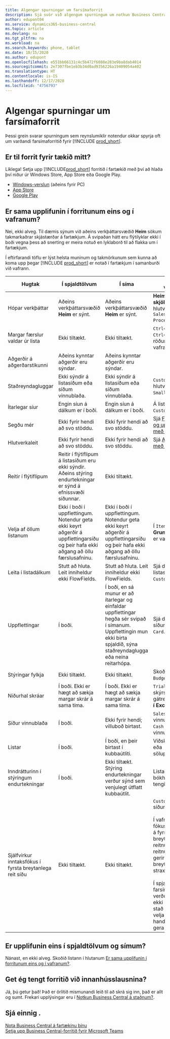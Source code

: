 ```yaml
---
title: Algengar spurningar um farsímaforrit
description: Sjá svör við algengum spurningum um notkun Business Central í símanum og spjaldtölvunni.
author: edupont04
ms.service: dynamics365-business-central
ms.topic: article
ms.devlang: na
ms.tgt_pltfrm: na
ms.workload: na
ms.search.keywords: phone, tablet
ms.date: 10/15/2020
ms.author: edupont
ms.openlocfilehash: e551bb66131c4c5b472f6088e283e9ba8dab4014
ms.sourcegitcommit: 2e7307fbe1eb3b34d0ad9356226a19409054a402
ms.translationtype: HT
ms.contentlocale: is-IS
ms.lasthandoff: 12/17/2020
ms.locfileid: "4756793"
---
```

# <a name="mobile-apps-faq"></a>Algengar spurningar um farsímaforrit

Þessi grein svarar spurningum sem reynslumiklir notendur okkar spyrja oft um varðandi farsímaforritið fyrir [!INCLUDE [prod_short](includes/prod_short.md)].  

## <a name="is-there-an-app-for-my-device"></a>Er til forrit fyrir tækið mitt?

Líklega! Setja upp [!INCLUDE[prod_short](includes/prod_short.md)] forritið í fartækið með því að hlaða því niður úr Windows Store, App Store eða Google Play.

- [Windows-verslun](https://go.microsoft.com/fwlink/?LinkId=734848) (aðeins fyrir PC)
- [App Store](https://go.microsoft.com/fwlink/?LinkId=734847)
- [Google Play](https://go.microsoft.com/fwlink/?LinkId=734849)

## <a name="is-it-the-same-experience-in-the-apps-as-in-the-browser"></a>Er sama upplifunin í forritunum eins og í vafranum?

Nei, ekki alveg. Til dæmis sýnum við aðeins verkþáttarsvæðið **Heim** sökum takmarkaðrar skjástærðar á fartækjum. Á svipaðan hátt eru flýtilyklar ekki í boði vegna þess að snerting er meira notuð en lyklaborð til að flakka um í fartækjum.

Í eftirfarandi töflu er lýst helsta muninum og takmörkunum sem kunna að koma upp þegar [!INCLUDE [prod_short](includes/prod_short.md)] er notað í fartækjum í samanburði við vafrann.

| Hugtak | Í spjaldtölvum | Í síma | Dæmi úr vafranum |
|--|--|--|--|
| Hópar verkþáttar | Aðeins verkþáttarsvæðið **Heim** er sýnt. | Aðeins verkþáttarsvæðið **Heim** er sýnt. | **Heim** og **Bókuð skjöl** í hlutverkamiðstöð `Sales Order Processor`. |  |
| Margar færslur valdar úr lista | Ekki tiltækt. | Ekki tiltækt. | `Ctrl+A` eða `Ctrl+Click` í röðum í lista í vafranum. |
| Aðgerðir á aðgerðarstikunni | Aðeins kynntar aðgerðir eru sýndar. | Aðeins kynntar aðgerðir eru sýndar. |  |
| Staðreyndagluggar | Ekki sýndir á listasíðum eða síðum vinnublaða. | Ekki sýndir á listasíðum eða síðum vinnublaða. | `Customer` listi í hlutverkamiðstöð `Small Business`. |
| Ítarlegar síur | Engin síun á dálkum er í boði. | Engin síun á dálkum er í boði. | Á listasíðunni `Customer`. |
| Segðu mér | Ekki fyrir hendi að svo stöddu. | Ekki fyrir hendi að svo stöddu. | Sjá [Finndu síður og upplýsingar með Viðmótsleit](ui-search.md). |  |
| Hlutverkaleit | Ekki fyrir hendi að svo stöddu. | Ekki fyrir hendi að svo stöddu. | Sjá [Að finna síður með hlutverkaleit](ui-role-explorer.md). |
| Reitir í flýtiflipum | Reitir í flýtiflipum á listasíðum eru ekki sýndir. Aðeins stýring endurtekningar er sýnd á efnissvæði síðunnar. | Ekki tiltækt. |  |
| Velja af öllum listanum | Ekki í boði í uppflettingum. Notendur geta ekki keyrt aðgerðir á uppflettingarsíðu og þeir hafa ekki aðgang að öllu færslusafninu. | Ekki í boði í uppflettingum. Notendur geta ekki keyrt aðgerðir á uppflettingarsíðu og þeir hafa ekki aðgang að öllu færslusafninu. | Í `Item Card` þegar **Grunnmælieining** er valin. |
| Leita í listadálkum | Stutt að hluta. Leit inniheldur ekki FlowFields. | Stutt að hluta. Leit inniheldur ekki FlowFields. | Sjá dæmi á listasíðunni `Customers`. |
| Uppflettingar | Í boði. | Í boði, en sá munur er að ítarlegar og einfaldar uppflettingar hegða sér svipað í símanum. Uppflettingin mun ekki birta spjaldið, sýna staðreyndaglugga eða neina reitarhópa. | Sjá dæmi á síðunni `Customer Card`. |
| Stýringar fylkja | Ekki tiltækt. | Ekki tiltækt. | Skoða dæmi í `G/L Budget`. |
| Niðurhal skráar | Í boði. Ekki er hægt að sækja margar skrár á sama tíma. | Í boði. Ekki er hægt að sækja margar skrár á sama tíma. | `Trial Balance`-skýrsla í gátreitnum **Prenta í Excel**. |
| Síður vinnublaða | Í boði. | Ekki fyrir hendi; villuboð birtast. | `Sales Price`-vinnublað eða `Cash Flow`-vinnublað. |
| Listar | Í boði. | Í boði, en þeir birtast í kubbaútliti. | Viðskiptamanna- eða sölupöntunarsíður. |
| Inndrátturinn í stýringum endurtekningar | Í boði. | Ekki tiltækt. Stýring endurtekningar verður sýnd sem venjulegt útflatt kubbaútlit. | Listasíður bókhaldslykla og tengiliða. |
| Sjálfvirkur inntaksfókus í fyrsta breytanlega reit síðu | Ekki tiltækt. | Ekki tiltækt. | `Customer Card` síðuna.<BR /><BR />Í vafranum verður fókusinn sjálfkrafa á fyrsta breytanlega reitnum (eins og reitnum `Name`) sem gerir kleift að breyta gildinu strax.<BR /><BR />Í spjaldtölvu- og farsímaforritum verður þessi reitur ekki í fókus; þess í stað þarf fyrst að velja reitinn handvirkt til að gera breytingar.|

## <a name="is-it-the-same-experience-on-tables-and-phones"></a>Er upplifunin eins í spjaldtölvum og símum?

Nánast, en ekki alveg. Skoðið listann í hlutanum [Er sama upplifunin í forritunum eins og í vafranum?](#is-it-the-same-experience-in-the-apps-as-in-the-browser).  

## <a name="can-i-connect-the-app-to-our-on-premises-solution"></a>Get ég tengt forritið við innanhússlausnina?

Já, þú getur það! Það er örlítið mismunandi leið til að skrá sig inn, það er allt og sumt. Frekari upplýsingar eru í [Notkun Business Central á staðnum?](install-mobile-app.md#using-business-central-on-premises).  

## <a name="see-also"></a>Sjá einnig .

[Nota Business Central á fartækinu þínu](install-mobile-app.md)  
[Setja upp Business Central-forritið fyrir Microsoft Teams](across-install-app-for-teams.md)  
